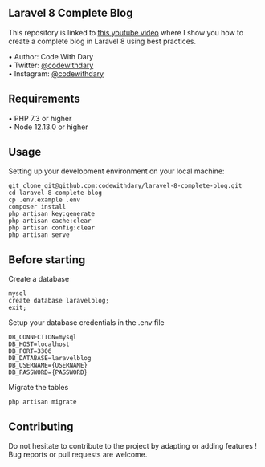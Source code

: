 ## Laravel 8 Complete Blog

This repository is linked to [this youtube video](https://www.youtube.com/watch?v=HKJDLXsTr8A&t=4710s) where I show you how to create a complete blog in Laravel 8 using best practices.

• Author: Code With Dary <br>
• Twitter: [@codewithdary](https://twitter.com/codewithdary) <br>
• Instagram: [@codewithdary](https://www.instagram.com/codewithdary/) <br>

## Requirements

• PHP 7.3 or higher <br>
• Node 12.13.0 or higher <br>

## Usage <br>

Setting up your development environment on your local machine: <br>

```
git clone git@github.com:codewithdary/laravel-8-complete-blog.git
cd laravel-8-complete-blog
cp .env.example .env
composer install
php artisan key:generate
php artisan cache:clear
php artisan config:clear
php artisan serve

```

## Before starting <br>

Create a database <br>

```
mysql
create database laravelblog;
exit;
```

Setup your database credentials in the .env file <br>

```
DB_CONNECTION=mysql
DB_HOST=localhost
DB_PORT=3306
DB_DATABASE=laravelblog
DB_USERNAME={USERNAME}
DB_PASSWORD={PASSWORD}
```

Migrate the tables

```
php artisan migrate
```

## Contributing

Do not hesitate to contribute to the project by adapting or adding features ! Bug reports or pull requests are welcome.
